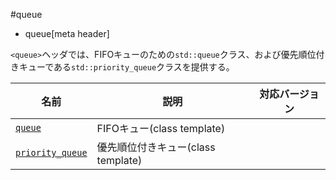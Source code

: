 #queue
* queue[meta header]

`<queue>`ヘッダでは、FIFOキューのための`std::queue`クラス、および優先順位付きキューである`std::priority_queue`クラスを提供する。


| 名前 | 説明 | 対応バージョン |
|-----------------------------|----------------------------|-------|
| [`queue`](./queue/queue.md) | FIFOキュー(class template) | |
| [`priority_queue`](./queue/priority_queue.md) | 優先順位付きキュー(class template) | |


